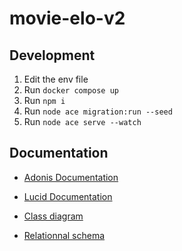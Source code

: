 # movie-elo-v2

## Development

1. Edit the env file
2. Run `docker compose up`
3. Run `npm i`
4. Run `node ace migration:run --seed`
5. Run `node ace serve --watch`

## Documentation

- [Adonis Documentation](https://docs.adonisjs.com)
- [Lucid Documentation](https://lucid.adonisjs.com/docs/introduction)

- [Class diagram](https://dbdiagram.io/d/movie-elo-v2-class-65d31741ac844320ae74486a)
- [Relationnal schema](https://dbdiagram.io/d/movie-elo-v2-realtionnal-65d3172cac844320ae744674)